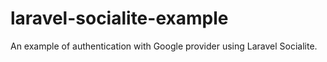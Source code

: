 # laravel-socialite-example
An example of authentication with Google provider using Laravel Socialite.
